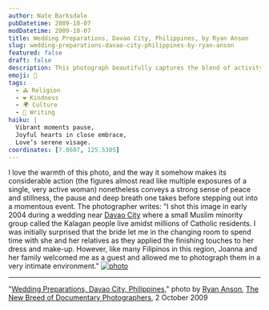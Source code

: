 ```yaml
---
author: Nate Barksdale
pubDatetime: 2009-10-07
modDatetime: 2009-10-07
title: Wedding Preparations, Davao City, Philippines, by Ryan Anson
slug: wedding-preparations-davao-city-philippines-by-ryan-anson
featured: false
draft: false
description: This photograph beautifully captures the blend of activity and stillness during a wedding moment in Davao City.
emoji: 📸
tags:
  - ⛪ Religion
  - ❤️ Kindness
  - 🌍 Culture
  - 📝 Writing
haiku: |
  Vibrant moments pause,  
  Joyful hearts in close embrace,  
  Love’s serene visage.
coordinates: [7.0607, 125.5305]
---
```


I love the warmth of this photo, and the way it somehow makes its considerable action (the figures almost read like multiple exposures of a single, very active woman) nonetheless conveys a strong sense of peace and stillness, the pause and deep breath one takes before stepping out into a momentous event. The photographer writes: "I shot this image in early 2004 during a wedding near [Davao City](http://maps.google.com/maps?f=q&source=s_q&hl=en&geocode=&q=davao+city&sll=45.530145,-122.811566&sspn=0.009485,0.016866&ie=UTF8&hq=&hnear=Davao+City,+Davao+del+Sur,+Philippines&ll=7.06069,125.530472&spn=1.719884,2.158813&t=h&z=9) where a small Muslim minority group called the Kalagan people live amidst millions of Catholic residents. I was initially surprised that the bride let me in the changing room to spend time with she and her relatives as they applied the finishing touches to her dress and make-up. However, like many Filipinos in this region, Joanna and her family welcomed me as a guest and allowed me to photograph them in a very intimate environment." [![photo](http://culture-making.com/media/anson_phillippines.jpg)](http://vervephoto.wordpress.com/2009/10/02/ryan-anson/)

---

"[Wedding Preparations, Davao City, Philippines](http://vervephoto.wordpress.com/2009/10/02/ryan-anson/)," photo by [Ryan Anson](http://web.archive.org/web/20220122233701/http://www.ryananson.net/), [The New Breed of Documentary Photographers](http://vervephoto.wordpress.com/2009/10/02/ryan-anson/), 2 October 2009
